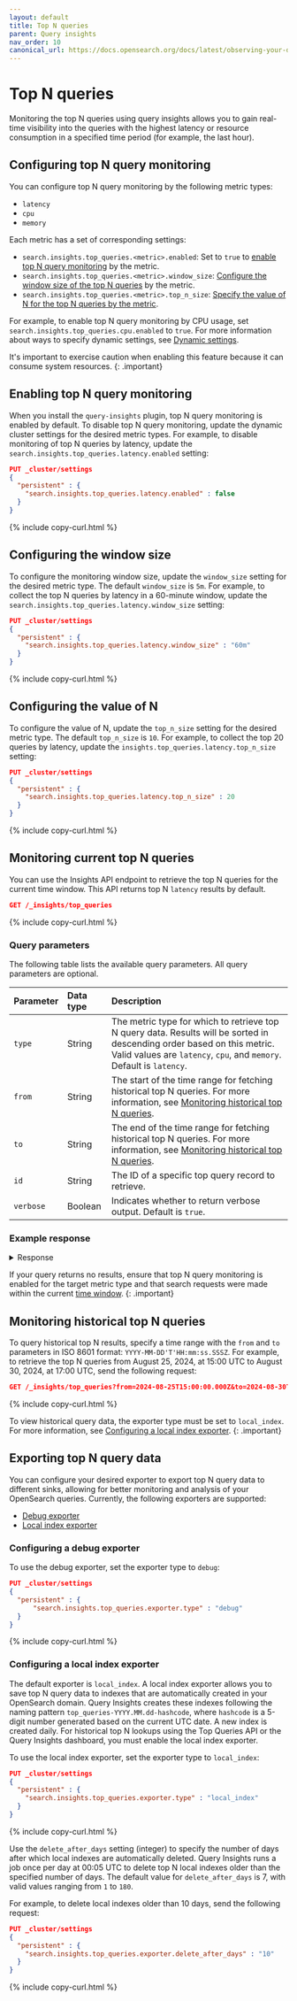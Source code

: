 ```yaml
---
layout: default
title: Top N queries
parent: Query insights
nav_order: 10
canonical_url: https://docs.opensearch.org/docs/latest/observing-your-data/query-insights/top-n-queries/
---
```


# Top N queries

Monitoring the top N queries using query insights allows you to gain real-time visibility into the queries with the highest latency or resource consumption in a specified time period (for example, the last hour).

## Configuring top N query monitoring

You can configure top N query monitoring by the following metric types:

- `latency`
- `cpu`
- `memory`

Each metric has a set of corresponding settings:

- `search.insights.top_queries.<metric>.enabled`: Set to `true` to [enable top N query monitoring](#enabling-top-n-query-monitoring) by the metric.
- `search.insights.top_queries.<metric>.window_size`: [Configure the window size of the top N queries](#configuring-the-window-size) by the metric. 
- `search.insights.top_queries.<metric>.top_n_size`: [Specify the value of N for the top N queries by the metric](#configuring-the-value-of-n).

For example, to enable top N query monitoring by CPU usage, set `search.insights.top_queries.cpu.enabled` to `true`. For more information about ways to specify dynamic settings, see [Dynamic settings]({{site.url}}{{site.baseurl}}/install-and-configure/configuring-opensearch/index/#dynamic-settings).

It's important to exercise caution when enabling this feature because it can consume system resources.
{: .important}

## Enabling top N query monitoring 

When you install the `query-insights` plugin, top N query monitoring is enabled by default. To disable top N query monitoring, update the dynamic cluster settings for the desired metric types. For example, to disable monitoring of top N queries by latency, update the `search.insights.top_queries.latency.enabled` setting:

```json
PUT _cluster/settings
{
  "persistent" : {
    "search.insights.top_queries.latency.enabled" : false
  }
}
```
{% include copy-curl.html %}

## Configuring the window size

To configure the monitoring window size, update the `window_size` setting for the desired metric type. The default `window_size` is `5m`. For example, to collect the top N queries by latency in a 60-minute window, update the `search.insights.top_queries.latency.window_size` setting:

```json
PUT _cluster/settings
{
  "persistent" : {
    "search.insights.top_queries.latency.window_size" : "60m"
  }
}
```
{% include copy-curl.html %}

## Configuring the value of N 

To configure the value of N, update the `top_n_size` setting for the desired metric type. The default `top_n_size` is `10`. For example, to collect the top 20 queries by latency, update the `insights.top_queries.latency.top_n_size` setting:

```json
PUT _cluster/settings
{
  "persistent" : {
    "search.insights.top_queries.latency.top_n_size" : 20
  }
}
```
{% include copy-curl.html %}

## Monitoring current top N queries 

You can use the Insights API endpoint to retrieve the top N queries for the current time window. This API returns top N `latency` results by default.

```json
GET /_insights/top_queries
```
{% include copy-curl.html %}

### Query parameters

The following table lists the available query parameters. All query parameters are optional.

Parameter | Data type     | Description
:--- |:---------| :---
`type`    | String   | The metric type for which to retrieve top N query data. Results will be sorted in descending order based on this metric. Valid values are `latency`, `cpu`, and `memory`. Default is `latency`.
`from`    | String | The start of the time range for fetching historical top N queries. For more information, see [Monitoring historical top N queries](#monitoring-historical-top-N-queries).
`to`      | String | The end of the time range for fetching historical top N queries. For more information, see [Monitoring historical top N queries](#monitoring-historical-top-N-queries).
`id`      | String   | The ID of a specific top query record to retrieve.
`verbose` | Boolean  | Indicates whether to return verbose output. Default is `true`.

### Example response

<details markdown="block">
  <summary>
    Response
  </summary>
  {: .text-delta}

```json
{
  "top_queries" : [
    {
      "timestamp" : 1745021834451,
      "id" : "36506bd2-7bca-4a0a-a6b8-f3e7db2b0745",
      "group_by" : "NONE",
      "indices" : [
        "my-index-0"
      ],
      "source" : {
        "size" : 20,
        "query" : {
          "bool" : {
            "must" : [
              {
                "match_phrase" : {
                  "message" : {
                    "query" : "document",
                    "slop" : 0,
                    "zero_terms_query" : "NONE",
                    "boost" : 1.0
                  }
                }
              },
              {
                "match" : {
                  "user.id" : {
                    "query" : "userId",
                    "operator" : "OR",
                    "prefix_length" : 0,
                    "max_expansions" : 50,
                    "fuzzy_transpositions" : true,
                    "lenient" : false,
                    "zero_terms_query" : "NONE",
                    "auto_generate_synonyms_phrase_query" : true,
                    "boost" : 1.0
                  }
                }
              }
            ],
            "adjust_pure_negative" : true,
            "boost" : 1.0
          }
        }
      },
      "task_resource_usages" : [
        {
          "action" : "indices:data/read/search[phase/query]",
          "taskId" : 28,
          "parentTaskId" : 27,
          "nodeId" : "BBgWzu8QR0qDkR0G45aw8w",
          "taskResourceUsage" : {
            "cpu_time_in_nanos" : 22664000,
            "memory_in_bytes" : 6604536
          }
        },
        {
          "action" : "indices:data/read/search",
          "taskId" : 27,
          "parentTaskId" : -1,
          "nodeId" : "BBgWzu8QR0qDkR0G45aw8w",
          "taskResourceUsage" : {
            "cpu_time_in_nanos" : 119000,
            "memory_in_bytes" : 3920
          }
        }
      ],
      "node_id" : "BBgWzu8QR0qDkR0G45aw8w",
      "phase_latency_map" : {
        "expand" : 0,
        "query" : 23,
        "fetch" : 0
      },
      "labels" : {
        "X-Opaque-Id" : "query-label-1"
      },
      "search_type" : "query_then_fetch",
      "total_shards" : 1,
      "measurements" : {
        "memory" : {
          "number" : 6608456,
          "count" : 1,
          "aggregationType" : "NONE"
        },
        "latency" : {
          "number" : 24,
          "count" : 1,
          "aggregationType" : "NONE"
        },
        "cpu" : {
          "number" : 22783000,
          "count" : 1,
          "aggregationType" : "NONE"
        }
      }
    },
    {
      "timestamp" : 1745021826937,
      "id" : "86e161d0-e982-48c2-b8da-e3a3763f2e36",
      "group_by" : "NONE",
      "indices" : [
        "my-index-*"
      ],
      "source" : {
        "size" : 20,
        "query" : {
          "term" : {
            "user.id" : {
              "value" : "userId",
              "boost" : 1.0
            }
          }
        }
      },
      "task_resource_usages" : [
        {
          "action" : "indices:data/read/search[phase/query]",
          "taskId" : 26,
          "parentTaskId" : 25,
          "nodeId" : "BBgWzu8QR0qDkR0G45aw8w",
          "taskResourceUsage" : {
            "cpu_time_in_nanos" : 11020000,
            "memory_in_bytes" : 4292272
          }
        },
        {
          "action" : "indices:data/read/search",
          "taskId" : 25,
          "parentTaskId" : -1,
          "nodeId" : "BBgWzu8QR0qDkR0G45aw8w",
          "taskResourceUsage" : {
            "cpu_time_in_nanos" : 1032000,
            "memory_in_bytes" : 115816
          }
        }
      ],
      "node_id" : "BBgWzu8QR0qDkR0G45aw8w",
      "phase_latency_map" : {
        "expand" : 0,
        "query" : 15,
        "fetch" : 1
      },
      "labels" : { },
      "search_type" : "query_then_fetch",
      "total_shards" : 1,
      "measurements" : {
        "memory" : {
          "number" : 4408088,
          "count" : 1,
          "aggregationType" : "NONE"
        },
        "latency" : {
          "number" : 23,
          "count" : 1,
          "aggregationType" : "NONE"
        },
        "cpu" : {
          "number" : 12052000,
          "count" : 1,
          "aggregationType" : "NONE"
        }
      }
    }
  ]
}
```

</details>

If your query returns no results, ensure that top N query monitoring is enabled for the target metric type and that search requests were made within the current [time window](#configuring-the-window-size).
{: .important}

## Monitoring historical top N queries

To query historical top N results, specify a time range with the `from` and `to` parameters in ISO 8601 format: `YYYY-MM-DD'T'HH:mm:ss.SSSZ`.
For example, to retrieve the top N queries from August 25, 2024, at 15:00 UTC to August 30, 2024, at 17:00 UTC, send the following request: 

```json
GET /_insights/top_queries?from=2024-08-25T15:00:00.000Z&to=2024-08-30T17:00:00.000Z
```
{% include copy-curl.html %}

To view historical query data, the exporter type must be set to `local_index`. For more information, see [Configuring a local index exporter](#configuring-a-local-index-exporter).
{: .important}

## Exporting top N query data

You can configure your desired exporter to export top N query data to different sinks, allowing for better monitoring and analysis of your OpenSearch queries. Currently, the following exporters are supported:
- [Debug exporter](#configuring-a-debug-exporter)
- [Local index exporter](#configuring-a-local-index-exporter)

### Configuring a debug exporter

To use the debug exporter, set the exporter type to `debug`:

```json
PUT _cluster/settings
{
  "persistent" : {
      "search.insights.top_queries.exporter.type" : "debug"
  }
}
```
{% include copy-curl.html %}

### Configuring a local index exporter

The default exporter is `local_index`. A local index exporter allows you to save top N query data to indexes that are automatically created in your OpenSearch domain. Query Insights creates these indexes following the naming pattern `top_queries-YYYY.MM.dd-hashcode`, where `hashcode` is a 5-digit number generated based on the current UTC date. A new index is created daily. For historical top N lookups using the Top Queries API or the Query Insights dashboard, you must enable the local index exporter.

To use the local index exporter, set the exporter type to `local_index`:

```json
PUT _cluster/settings
{
  "persistent" : {
    "search.insights.top_queries.exporter.type" : "local_index"
  }
}
```
{% include copy-curl.html %}

Use the `delete_after_days` setting (integer) to specify the number of days after which local indexes are automatically deleted. Query Insights runs a job once per day at 00:05 UTC to delete top N local indexes older than the specified number of days. The default value for `delete_after_days` is 7, with valid values ranging from `1` to `180`.

For example, to delete local indexes older than 10 days, send the following request:

```json
PUT _cluster/settings
{
  "persistent" : {
    "search.insights.top_queries.exporter.delete_after_days" : "10"
  }
}
```
{% include copy-curl.html %}
